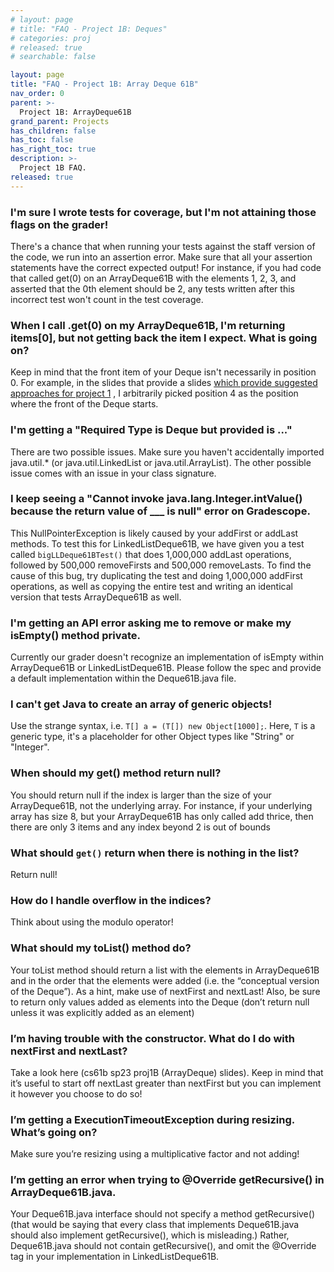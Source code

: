 ```yaml
---
# layout: page
# title: "FAQ - Project 1B: Deques"
# categories: proj
# released: true
# searchable: false

layout: page
title: "FAQ - Project 1B: Array Deque 61B"
nav_order: 0
parent: >-
  Project 1B: ArrayDeque61B
grand_parent: Projects
has_children: false
has_toc: false
has_right_toc: true
description: >-
  Project 1B FAQ.
released: true
---
```


### I'm sure I wrote tests for coverage, but I'm not attaining those flags on the grader!

There's a chance that when running your tests against the staff version of the code, we run into an assertion error. Make sure that all your assertion statements have the correct expected output! For instance, if you had code that called get(0) on an ArrayDeque61B with the elements 1, 2, 3, and asserted that the 0th element should be 2, any tests written after this incorrect test won't count in the test coverage.

### When I call .get(0) on my ArrayDeque61B, I'm returning items[0], but not getting back the item I expect. What is going on?

Keep in mind that the front item of your Deque isn't necessarily in position 0. For example, in the slides that provide
a
slides [which provide suggested approaches for project 1](https://docs.google.com/presentation/d/1XBJOht0xWz1tEvLuvOL4lOIaY0NSfArXAvqgkrx0zpc/edit#slide=id.g1094ff4355_0_450)
, I arbitrarily picked position 4 as the position where the front of the Deque starts.

### I'm getting a "Required Type is Deque but provided is ..."

There are two possible issues. Make sure you haven't accidentally imported java.util.\* (or java.util.LinkedList or
java.util.ArrayList). The other possible issue comes with an issue in your class signature.

### I keep seeing a "Cannot invoke java.lang.Integer.intValue() because the return value of \_\_\_ is null" error on Gradescope.

This NullPointerException is likely caused by your addFirst or addLast methods. To test this for LinkedListDeque61B, we
have given you a test called
`bigLLDeque61BTest()` that does 1,000,000 addLast operations, followed by 500,000 removeFirsts and 500,000 removeLasts. To
find the cause of this bug, try duplicating the test and doing 1,000,000 addFirst operations, as well as copying the
entire test and writing an identical version that tests ArrayDeque61B as well.


### I'm getting an API error asking me to remove or make my isEmpty() method private.

Currently our grader doesn't recognize an implementation of isEmpty within ArrayDeque61B or LinkedListDeque61B. Please follow
the spec and provide a default implementation within the Deque61B.java file.

### I can't get Java to create an array of generic objects!

Use the strange syntax, i.e. `T[] a = (T[]) new Object[1000];`. Here, `T` is a generic type, it's a placeholder for
other Object types like "String" or "Integer".

### When should my get() method return null? 
You should return null if the index is larger than the size of your ArrayDeque61B, not the underlying array. For instance, if your underlying array has size 8, but your ArrayDeque61B has only called add thrice, then there are only 3 items and any index beyond 2 is out of bounds

### What should `get()` return when there is nothing in the list? 

Return null!

### How do I handle overflow in the indices? 

Think about using the modulo operator!

### What should my toList() method do? 

Your toList method should return a list with the elements in ArrayDeque61B and in the order that the elements were added (i.e. the “conceptual version of the Deque”). As a hint, make use of nextFirst and nextLast! Also, be sure to return only values added as elements into the Deque (don’t return null unless it was explicitly added as an element) 

### I’m having trouble with the constructor. What do I do with nextFirst and nextLast? 

Take a look here (cs61b sp23 proj1B (ArrayDeque) slides). Keep in mind that it’s useful to start off nextLast greater than nextFirst but you can implement it however you choose to do so!

### I’m getting a ExecutionTimeoutException during resizing. What’s going on? 

Make sure you’re resizing using a multiplicative factor and not adding!

### I’m getting an error when trying to @Override getRecursive() in ArrayDeque61B.java. 

Your Deque61B.java interface should not specify a method getRecursive() (that would be saying that every class that implements Deque61B.java should also implement getRecursive(), which is misleading.) Rather, Deque61B.java should not contain getRecursive(), and omit the @Override tag in your implementation in LinkedListDeque61B.
